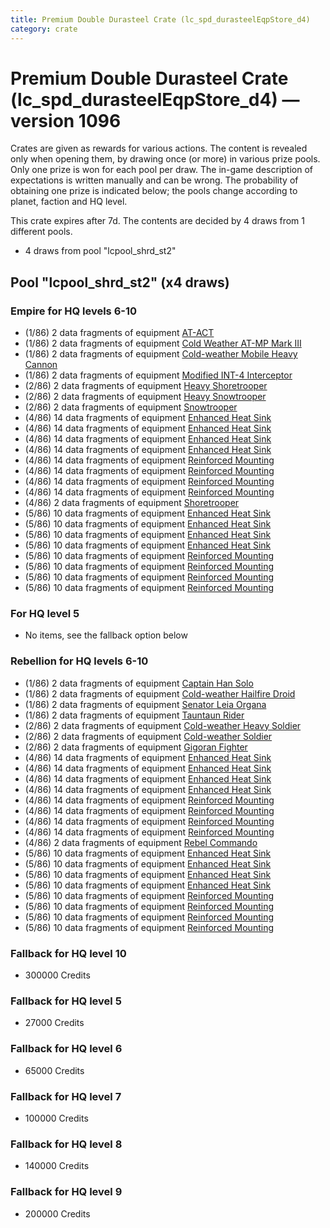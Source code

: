 ```yaml
---
title: Premium Double Durasteel Crate (lc_spd_durasteelEqpStore_d4)
category: crate
---
```


# Premium Double Durasteel Crate (lc_spd_durasteelEqpStore_d4) — version 1096

Crates are given as rewards for various actions. The content is revealed only when opening them, by drawing once (or more) in various prize pools. Only one prize is won for each pool per draw. The in-game description of expectations is written manually and can be wrong. The probability of obtaining one prize is indicated below; the pools change according to planet, faction and HQ level.

This crate expires after 7d. The contents are decided by 4 draws from 1 different pools.
  * 4 draws from pool "lcpool_shrd_st2"

## Pool "lcpool_shrd_st2" (x4 draws)

### Empire for HQ levels 6-10

  * (1/86) 2 data fragments of equipment [AT-ACT](eqpEmpireCargoGreatDane)
  * (1/86) 2 data fragments of equipment [Cold Weather AT-MP Mark III](eqpEmpireArcticATMP)
  * (1/86) 2 data fragments of equipment [Cold-weather Mobile Heavy Cannon](eqpEmpireArcticMHC)
  * (1/86) 2 data fragments of equipment [Modified INT-4 Interceptor](eqpEmpireArcticINT4)
  * (2/86) 2 data fragments of equipment [Heavy Shoretrooper](eqpEmpirePentagonHeavyTrooper)
  * (2/86) 2 data fragments of equipment [Heavy Snowtrooper](eqpEmpireHeavySnowtrooper)
  * (2/86) 2 data fragments of equipment [Snowtrooper](eqpEmpireSnowtrooper)
  * (4/86) 14 data fragments of equipment [Enhanced Heat Sink](eqpEmpireBurstTurretDamage)
  * (4/86) 14 data fragments of equipment [Enhanced Heat Sink](eqpEmpireMortarTurretDamage)
  * (4/86) 14 data fragments of equipment [Enhanced Heat Sink](eqpEmpireRapidFireTurretDamage)
  * (4/86) 14 data fragments of equipment [Enhanced Heat Sink](eqpEmpireRocketTurretDamage)
  * (4/86) 14 data fragments of equipment [Reinforced Mounting](eqpEmpireBurstTurretHealth)
  * (4/86) 14 data fragments of equipment [Reinforced Mounting](eqpEmpireMortarTurretHealth)
  * (4/86) 14 data fragments of equipment [Reinforced Mounting](eqpEmpireRapidFireTurretHealth)
  * (4/86) 14 data fragments of equipment [Reinforced Mounting](eqpEmpireRocketTurretHealth)
  * (4/86) 2 data fragments of equipment [Shoretrooper](eqpEmpirePentagonTrooper)
  * (5/86) 10 data fragments of equipment [Enhanced Heat Sink](eqpEmpireBurstTurretDamage)
  * (5/86) 10 data fragments of equipment [Enhanced Heat Sink](eqpEmpireMortarTurretDamage)
  * (5/86) 10 data fragments of equipment [Enhanced Heat Sink](eqpEmpireRapidFireTurretDamage)
  * (5/86) 10 data fragments of equipment [Enhanced Heat Sink](eqpEmpireRocketTurretDamage)
  * (5/86) 10 data fragments of equipment [Reinforced Mounting](eqpEmpireBurstTurretHealth)
  * (5/86) 10 data fragments of equipment [Reinforced Mounting](eqpEmpireMortarTurretHealth)
  * (5/86) 10 data fragments of equipment [Reinforced Mounting](eqpEmpireRapidFireTurretHealth)
  * (5/86) 10 data fragments of equipment [Reinforced Mounting](eqpEmpireRocketTurretHealth)

### For HQ level 5

  * No items, see the fallback option below

### Rebellion for HQ levels 6-10

  * (1/86) 2 data fragments of equipment [Captain Han Solo](eqpRebelCaptainSolo)
  * (1/86) 2 data fragments of equipment [Cold-weather Hailfire Droid](eqpRebelArcticHailfire)
  * (1/86) 2 data fragments of equipment [Senator Leia Organa](eqpRebelDiplomat)
  * (1/86) 2 data fragments of equipment [Tauntaun Rider](eqpRebelTauntaun)
  * (2/86) 2 data fragments of equipment [Cold-weather Heavy Soldier](eqpRebelEchoBaseHeavySoldier)
  * (2/86) 2 data fragments of equipment [Cold-weather Soldier](eqpRebelEchoBaseSoldier)
  * (2/86) 2 data fragments of equipment [Gigoran Fighter](eqpRebelShaggyAlien)
  * (4/86) 14 data fragments of equipment [Enhanced Heat Sink](eqpRebelBurstTurretDamage)
  * (4/86) 14 data fragments of equipment [Enhanced Heat Sink](eqpRebelMortarTurretDamage)
  * (4/86) 14 data fragments of equipment [Enhanced Heat Sink](eqpRebelRapidFireTurretDamage)
  * (4/86) 14 data fragments of equipment [Enhanced Heat Sink](eqpRebelRocketTurretDamage)
  * (4/86) 14 data fragments of equipment [Reinforced Mounting](eqpRebelBurstTurretHealth)
  * (4/86) 14 data fragments of equipment [Reinforced Mounting](eqpRebelMortarTurretHealth)
  * (4/86) 14 data fragments of equipment [Reinforced Mounting](eqpRebelRapidFireTurretHealth)
  * (4/86) 14 data fragments of equipment [Reinforced Mounting](eqpRebelRocketTurretHealth)
  * (4/86) 2 data fragments of equipment [Rebel Commando](eqpRebelPentagonSoldier)
  * (5/86) 10 data fragments of equipment [Enhanced Heat Sink](eqpRebelBurstTurretDamage)
  * (5/86) 10 data fragments of equipment [Enhanced Heat Sink](eqpRebelMortarTurretDamage)
  * (5/86) 10 data fragments of equipment [Enhanced Heat Sink](eqpRebelRapidFireTurretDamage)
  * (5/86) 10 data fragments of equipment [Enhanced Heat Sink](eqpRebelRocketTurretDamage)
  * (5/86) 10 data fragments of equipment [Reinforced Mounting](eqpRebelBurstTurretHealth)
  * (5/86) 10 data fragments of equipment [Reinforced Mounting](eqpRebelMortarTurretHealth)
  * (5/86) 10 data fragments of equipment [Reinforced Mounting](eqpRebelRapidFireTurretHealth)
  * (5/86) 10 data fragments of equipment [Reinforced Mounting](eqpRebelRocketTurretHealth)

### Fallback for HQ level 10

  * 300000 Credits

### Fallback for HQ level 5

  * 27000 Credits

### Fallback for HQ level 6

  * 65000 Credits

### Fallback for HQ level 7

  * 100000 Credits

### Fallback for HQ level 8

  * 140000 Credits

### Fallback for HQ level 9

  * 200000 Credits